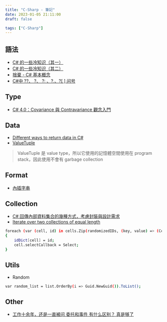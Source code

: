 ```yaml
---
title: "C-Sharp - 筆記"
date: 2023-01-05 21:11:00
draft: false

tags: ["C-Sharp"]
---
```


## 語法 
- [C# 的一些冷知识（其一）](https://www.bilibili.com/video/BV1RR4y1r7vj)
- [C# 的一些冷知识（其二）](https://www.bilibili.com/video/BV1EP4y1B7Er)
- [捨棄 - C# 基本概念](https://learn.microsoft.com/zh-tw/dotnet/csharp/fundamentals/functional/discards)
- [C#中 ??、 ?、 ?: 、?.、?[ ] 问号](https://www.bilibili.com/read/cv14801567)

## Type
- [C# 4.0：Covariance 與 Contravariance 觀念入門](https://www.huanlintalk.com/2009/10/c-40covariance-and-contravariance.html)

## Data
- [Different ways to return data in C#](https://www.linkedin.com/pulse/different-ways-return-data-c-ziv-ben-or)
- [ValueTuple](https://dotblogs.com.tw/ASPNETShare/2017/02/24/20170223-ValueTuple)
> ValueTuple 是 value type，所以它使用的記憶體空間使用在 program stack，因此使用不會有 garbage collection

## Format
- [內插字串](https://dotblogs.com.tw/lazycodestyle/2016/06/24/005827)

## Collection
- [C# 回傳內部資料集合的幾種方式，考慮封裝與設計需求](https://dev.twsiyuan.com/2018/02/encapsulating-list-collection-in-c-sharp.html)
- [Iterate over two collections of equal length](https://codereview.stackexchange.com/questions/48661/iterate-over-two-collections-of-equal-length)
```sh
foreach (var (cell, id) in cells.Zip(randomizedIDs, (key, value) => (Cell: key, ID: value)))
{
    idDict[cell] = id;
    cell.selectCallback = Select;
}
```

## Utils

- Random
```sh
var random_list = list.OrderBy(i => Guid.NewGuid()).ToList();
```

## Other
- [工作十余年，还是一直被问 委托和事件 有什么区别？ 真是够了](https://zhuanlan.zhihu.com/p/178307774)


